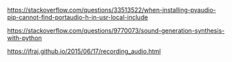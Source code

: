 

https://stackoverflow.com/questions/33513522/when-installing-pyaudio-pip-cannot-find-portaudio-h-in-usr-local-include

https://stackoverflow.com/questions/9770073/sound-generation-synthesis-with-python

https://jfraj.github.io/2015/06/17/recording_audio.html
